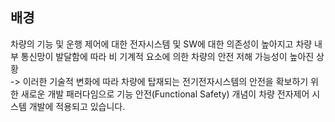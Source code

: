 ## 배경
차량의 기능 및 운행 제어에 대한 전자시스템 및 SW에 대한 의존성이 높아지고 차량 내부 통신망이 발달함에 따라 비 기계적 요소에 의한 차량의 안전 저해 가능성이 높아진 상황<br>
-> 이러한 기술적 변화에 따라 차량에 탑재되는 전기전자시스템의 안전을 확보하기 위한 새로운 개발 패러다임으로 기능 안전(Functional Safety) 개념이 차량 전자제어 시스템 개발에 적용되고 있습니다.<br>
<br>
